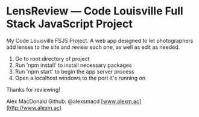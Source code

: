 # LensReview — Code Louisville Full Stack JavaScript Project

My Code Louisville FSJS Project. A web app designed to let photographers add lenses to the site and review each one, as well as edit as needed.

1. Go to root directory of project
2. Run 'npm install' to install necessary packages
3. Run 'npm start' to begin the app server process
4. Open a localhost windows to the port it's running on

Thanks for reviewing!

Alex MacDonald
Github: @alexsmacd
[www.alexm.ac](http://www.alexm.ac)

